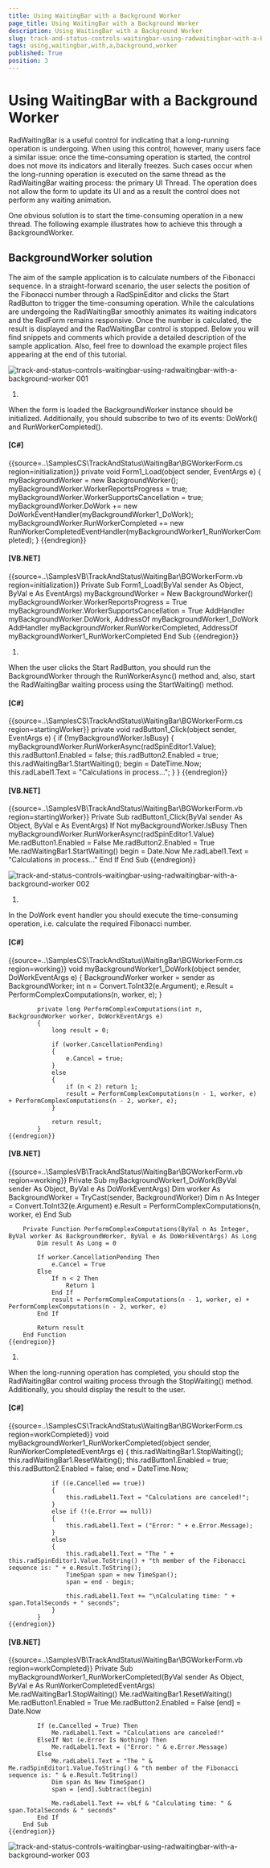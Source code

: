 ```yaml
---
title: Using WaitingBar with a Background Worker
page_title: Using WaitingBar with a Background Worker
description: Using WaitingBar with a Background Worker
slug: track-and-status-controls-waitingbar-using-radwaitingbar-with-a-background-worker
tags: using,waitingbar,with,a,background,worker
published: True
position: 3
---
```


# Using WaitingBar with a Background Worker



RadWaitingBar is a useful control for indicating that a long-running operation is 
    undergoing. When using this control, however, many users face a similar issue:
    once the time-consuming operation is started, the control does not move its
    indicators and literally freezes. Such cases occur when the long-running operation 
    is executed on the same thread as the RadWaitingBar waiting process: the primary UI Thread. 
    The operation does not allow the form to update its UI and as a result the control does 
    not perform any waiting animation.

One obvious solution is to start the time-consuming operation in a new thread. 
    The following example illustrates how to achieve this through a BackgroundWorker.

## BackgroundWorker solution

The aim of the sample application is to calculate numbers of the Fibonacci sequence. In a straight-forward scenario, the user selects the position of the Fibonacci number through a RadSpinEditor and clicks the Start RadButton to trigger the time-consuming operation. While the calculations are undergoing the RadWaitingBar smoothly animates its waiting indicators and the RadForm remains responsive. Once the number is calculated, the result is displayed and the RadWaitingBar control is stopped.
			Below you will find snippets and comments which provide a detailed description of the sample application. Also, feel free to download the example project files appearing at the end of this tutorial. 
			
					 
    		 

![track-and-status-controls-waitingbar-using-radwaitingbar-with-a-background-worker 001](images/track-and-status-controls-waitingbar-using-radwaitingbar-with-a-background-worker001.png)

1. 

When the form is loaded the BackgroundWorker instance should be initialized. Additionally, you should subscribe to two of its events: DoWork() and RunWorkerCompleted().



#### __[C#]__

{{source=..\SamplesCS\TrackAndStatus\WaitingBar\BGWorkerForm.cs region=initialization}}
	        private void Form1_Load(object sender, EventArgs e)
	        {
	            myBackgroundWorker = new BackgroundWorker();
	            myBackgroundWorker.WorkerReportsProgress = true;
	            myBackgroundWorker.WorkerSupportsCancellation = true;
	            myBackgroundWorker.DoWork += new DoWorkEventHandler(myBackgroundWorker1_DoWork);
	            myBackgroundWorker.RunWorkerCompleted += new RunWorkerCompletedEventHandler(myBackgroundWorker1_RunWorkerCompleted);
	        }
	{{endregion}}



#### __[VB.NET]__

{{source=..\SamplesVB\TrackAndStatus\WaitingBar\BGWorkerForm.vb region=initialization}}
	    Private Sub Form1_Load(ByVal sender As Object, ByVal e As EventArgs)
	        myBackgroundWorker = New BackgroundWorker()
	        myBackgroundWorker.WorkerReportsProgress = True
	        myBackgroundWorker.WorkerSupportsCancellation = True
	        AddHandler myBackgroundWorker.DoWork, AddressOf myBackgroundWorker1_DoWork
	        AddHandler myBackgroundWorker.RunWorkerCompleted, AddressOf myBackgroundWorker1_RunWorkerCompleted
	    End Sub
	{{endregion}}



1. 

When the user clicks the Start RadButton, you should run the BackgroundWorker through the RunWorkerAsync() method and, also, start the RadWaitingBar waiting process using the StartWaiting() method.



#### __[C#]__

{{source=..\SamplesCS\TrackAndStatus\WaitingBar\BGWorkerForm.cs region=startingWorker}}
	        private void radButton1_Click(object sender, EventArgs e)
	        {
	            if (!myBackgroundWorker.IsBusy)
	            {
	                myBackgroundWorker.RunWorkerAsync(radSpinEditor1.Value);
	                this.radButton1.Enabled = false;
	                this.radButton2.Enabled = true;
	                this.radWaitingBar1.StartWaiting();
	                begin = DateTime.Now;
	                this.radLabel1.Text = "Calculations in process...";
	            }
	        }
	{{endregion}}



#### __[VB.NET]__

{{source=..\SamplesVB\TrackAndStatus\WaitingBar\BGWorkerForm.vb region=startingWorker}}
	    Private Sub radButton1_Click(ByVal sender As Object, ByVal e As EventArgs)
	        If Not myBackgroundWorker.IsBusy Then
	            myBackgroundWorker.RunWorkerAsync(radSpinEditor1.Value)
	            Me.radButton1.Enabled = False
	            Me.radButton2.Enabled = True
	            Me.radWaitingBar1.StartWaiting()
	            begin = Date.Now
	            Me.radLabel1.Text = "Calculations in process..."
	        End If
	    End Sub
	{{endregion}}



![track-and-status-controls-waitingbar-using-radwaitingbar-with-a-background-worker 002](images/track-and-status-controls-waitingbar-using-radwaitingbar-with-a-background-worker002.png)

1. 

In the DoWork event handler you should execute the time-consuming operation, i.e. calculate the required Fibonacci number.



#### __[C#]__

{{source=..\SamplesCS\TrackAndStatus\WaitingBar\BGWorkerForm.cs region=working}}
	        void myBackgroundWorker1_DoWork(object sender, DoWorkEventArgs e)
	        {
	            BackgroundWorker worker = sender as BackgroundWorker;
	            int n = Convert.ToInt32(e.Argument);
	            e.Result = PerformComplexComputations(n, worker, e);
	        }
	
	        private long PerformComplexComputations(int n, BackgroundWorker worker, DoWorkEventArgs e)
	        {
	            long result = 0;
	
	            if (worker.CancellationPending)
	            {
	                e.Cancel = true;
	            }
	            else
	            {
	                if (n < 2) return 1;
	                result = PerformComplexComputations(n - 1, worker, e) + PerformComplexComputations(n - 2, worker, e);
	            }
	
	            return result;
	        }
	{{endregion}}



#### __[VB.NET]__

{{source=..\SamplesVB\TrackAndStatus\WaitingBar\BGWorkerForm.vb region=working}}
	    Private Sub myBackgroundWorker1_DoWork(ByVal sender As Object, ByVal e As DoWorkEventArgs)
	        Dim worker As BackgroundWorker = TryCast(sender, BackgroundWorker)
	        Dim n As Integer = Convert.ToInt32(e.Argument)
	        e.Result = PerformComplexComputations(n, worker, e)
	    End Sub
	
	    Private Function PerformComplexComputations(ByVal n As Integer, ByVal worker As BackgroundWorker, ByVal e As DoWorkEventArgs) As Long
	        Dim result As Long = 0
	
	        If worker.CancellationPending Then
	            e.Cancel = True
	        Else
	            If n < 2 Then
	                Return 1
	            End If
	            result = PerformComplexComputations(n - 1, worker, e) + PerformComplexComputations(n - 2, worker, e)
	        End If
	
	        Return result
	    End Function
	{{endregion}}



1. 

When the long-running operation has completed, you should stop the RadWaitingBar control waiting process through the StopWaiting() method. Additionally, you should display the result to the user.



#### __[C#]__

{{source=..\SamplesCS\TrackAndStatus\WaitingBar\BGWorkerForm.cs region=workCompleted}}
	        void myBackgroundWorker1_RunWorkerCompleted(object sender, RunWorkerCompletedEventArgs e)
	        {
	            this.radWaitingBar1.StopWaiting();
	            this.radWaitingBar1.ResetWaiting();
	            this.radButton1.Enabled = true;
	            this.radButton2.Enabled = false;
	            end = DateTime.Now;
	
	            if ((e.Cancelled == true))
	            {
	                this.radLabel1.Text = "Calculations are canceled!";
	            }
	            else if (!(e.Error == null))
	            {
	                this.radLabel1.Text = ("Error: " + e.Error.Message);
	            }
	            else
	            {
	                this.radLabel1.Text = "The " + this.radSpinEditor1.Value.ToString() + "th member of the Fibonacci sequence is: " + e.Result.ToString();
	                TimeSpan span = new TimeSpan();
	                span = end - begin;
	
	                this.radLabel1.Text += "\nCalculating time: " + span.TotalSeconds + " seconds";
	            }
	        }
	{{endregion}}



#### __[VB.NET]__

{{source=..\SamplesVB\TrackAndStatus\WaitingBar\BGWorkerForm.vb region=workCompleted}}
	    Private Sub myBackgroundWorker1_RunWorkerCompleted(ByVal sender As Object, ByVal e As RunWorkerCompletedEventArgs)
	        Me.radWaitingBar1.StopWaiting()
	        Me.radWaitingBar1.ResetWaiting()
	        Me.radButton1.Enabled = True
	        Me.radButton2.Enabled = False
	        [end] = Date.Now
	
	        If (e.Cancelled = True) Then
	            Me.radLabel1.Text = "Calculations are canceled!"
	        ElseIf Not (e.Error Is Nothing) Then
	            Me.radLabel1.Text = ("Error: " & e.Error.Message)
	        Else
	            Me.radLabel1.Text = "The " & Me.radSpinEditor1.Value.ToString() & "th member of the Fibonacci sequence is: " & e.Result.ToString()
	            Dim span As New TimeSpan()
	            span = [end].Subtract(begin)
	
	            Me.radLabel1.Text += vbLf & "Calculating time: " & span.TotalSeconds & " seconds"
	        End If
	    End Sub
	{{endregion}}



![track-and-status-controls-waitingbar-using-radwaitingbar-with-a-background-worker 003](images/track-and-status-controls-waitingbar-using-radwaitingbar-with-a-background-worker003.png)
